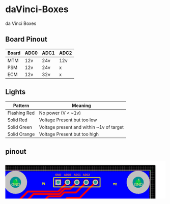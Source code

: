 # daVinci-Boxes
da Vinci Boxes

## Board Pinout ##

| Board |  ADC0   |   ADC1  |   ADC2   |
|-------|---------|---------|----------|
|  MTM  | 12v  | 24v  |  12v  |
|  PSM  | 12v  | 24v  |  x  |
|  ECM  | 12v  | 32v  |  x  |

## Lights ##

| Pattern | Meaning |
|---------|---------|
| Flashing Red  |  No power (V < ~1v) |
| Solid Red     |  Voltage Present but too low |
| Solid Green   |  Voltage present and within ~1v of target |
| Solid Orange  |  Voltage Present but too high |


## pinout ##

![Pinout](pinout.png)
